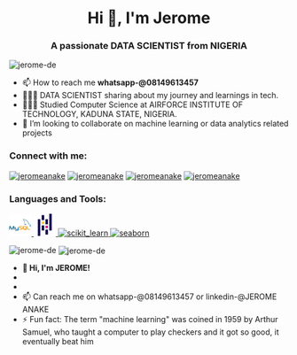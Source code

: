 <h1 align="center">Hi 👋, I'm Jerome</h1>
<h3 align="center">A passionate DATA SCIENTIST from NIGERIA</h3>

<p align="left"> <img src="https://komarev.com/ghpvc/?username=jerome-de&label=Profile%20views&color=0e75b6&style=flat" alt="jerome-de" /> </p>

- 📫 How to reach me **whatsapp-@08149613457**
- 👩🏻‍💻 DATA SCIENTIST sharing about my journey and learnings in tech.
- 👩🏻‍🎓 Studied Computer Science at AIRFORCE INSTITUTE OF TECHNOLOGY, KADUNA STATE, NIGERIA.
- 💞️ I’m looking to collaborate on machine learning or data analytics related projects

<h3 align="left">Connect with me:</h3>
<p align="left">
<a href="https://twitter.com/jeromeanake" target="blank"><img align="center" src="https://raw.githubusercontent.com/rahuldkjain/github-profile-readme-generator/master/src/images/icons/Social/twitter.svg" alt="jeromeanake" height="30" width="40" /></a>
<a href="https://linkedin.com/in/jeromeanake" target="blank"><img align="center" src="https://raw.githubusercontent.com/rahuldkjain/github-profile-readme-generator/master/src/images/icons/Social/linked-in-alt.svg" alt="jeromeanake" height="30" width="40" /></a>
<a href="https://kaggle.com/jeromeanake" target="blank"><img align="center" src="https://raw.githubusercontent.com/rahuldkjain/github-profile-readme-generator/master/src/images/icons/Social/kaggle.svg" alt="jeromeanake" height="30" width="40" /></a>
<a href="https://fb.com/jeromeanake" target="blank"><img align="center" src="https://raw.githubusercontent.com/rahuldkjain/github-profile-readme-generator/master/src/images/icons/Social/facebook.svg" alt="jeromeanake" height="30" width="40" /></a>
</p>

<h3 align="left">Languages and Tools:</h3>
<p align="left"> <a href="https://www.mysql.com/" target="_blank" rel="noreferrer"> <img src="https://raw.githubusercontent.com/devicons/devicon/master/icons/mysql/mysql-original-wordmark.svg" alt="mysql" width="40" height="40"/> </a> <a href="https://pandas.pydata.org/" target="_blank" rel="noreferrer"> <img src="https://raw.githubusercontent.com/devicons/devicon/2ae2a900d2f041da66e950e4d48052658d850630/icons/pandas/pandas-original.svg" alt="pandas" width="40" height="40"/> </a> <a href="https://scikit-learn.org/" target="_blank" rel="noreferrer"> <img src="https://upload.wikimedia.org/wikipedia/commons/0/05/Scikit_learn_logo_small.svg" alt="scikit_learn" width="40" height="40"/> </a> <a href="https://seaborn.pydata.org/" target="_blank" rel="noreferrer"> <img src="https://seaborn.pydata.org/_images/logo-mark-lightbg.svg" alt="seaborn" width="40" height="40"/> </a> </p>

<p><img align="left" src="https://github-readme-stats.vercel.app/api/top-langs?username=jerome-de&show_icons=true&locale=en&layout=compact" alt="jerome-de" /></p>

<p>&nbsp;<img align="center" src="https://github-readme-stats.vercel.app/api?username=jerome-de&show_icons=true&locale=en" alt="jerome-de" /></p>

- **👋 Hi, I'm JEROME!**
- 
- 
- 📫 Can reach me on whatsapp-@08149613457 or linkedin-@JEROME ANAKE
- ⚡ Fun fact: The term "machine learning" was coined in 1959 by Arthur Samuel, who taught a computer to play checkers and it got so good, it eventually beat him



<!---
Jerome-de/Jerome-de is a ✨ special ✨ repository because its `README.md` (this file) appears on your GitHub profile.
You can click the Preview link to take a look at your changes.
--->
